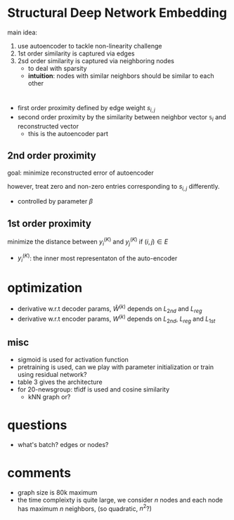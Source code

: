# Structural Deep Network Embedding

main idea:

1. use autoencoder to tackle non-linearity challenge
2. 1st order similarity is captured via edges
3. 2sd order similarity is captured via neighboring nodes
   - to deal with sparsity   
   - **intuition**: nodes with similar neighbors should be similar to each other

# 

- first order proximity defined by edge weight $`s_{i,j}`$
- second order proximity by the similarity between neighbor vector $`\mathbb{s}_i`$ and reconstructed vector
  - this is the autoencoder part

## 2nd order proximity

goal: minimize reconstructed error of autoencoder

however, treat zero and non-zero entries corresponding to $`s_{i,j}`$ differently.
- controlled by parameter $`\beta`$

## 1st order proximity

minimize the distance between $`y_i^{(K)}`$ and $`y_j^{(K)}`$ if $`(i, j) \in E`$ 

- $`y_i^{(K)}`$: the inner most representaton of the auto-encoder


# optimization

- derivative w.r.t decoder params, $`\hat{W}^{(k)}`$ depends on $`L_{2nd}`$ and $`L_{reg}`$
- derivative w.r.t encoder params, $`W^{(k)}`$ depends on $`L_{2nd}`$, $`L_{reg}`$ and $`L_{1st}`$ 

## misc

- sigmoid is used for activation function
- pretraining is used, can we play with parameter initialization or train using residual network?
- table 3 gives the architecture
- for 20-newsgroup: tfidf is used and cosine similarity
  - kNN graph or?


# questions

- what's batch? edges or nodes?

# comments

- graph size is 80k maximum
- the time compleixty is quite large, we consider $`n`$ nodes and each node has maximum $`n`$ neighbors, (so quadratic, $`n^2`$?)

  